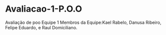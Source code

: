 # Avaliacao-1-P.O.O
Avaliação de poo
Equipe 1 
Membros da Equipe:Kael Rabelo, Danusa Ribeiro, Felipe Eduardo, e Raul Domiciliano.
 

